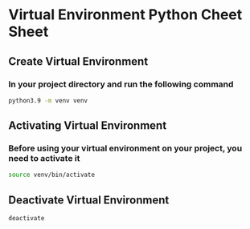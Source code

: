 # Virtual Environment Python Cheet Sheet

## Create Virtual Environment
### In your project directory and run the following command
```bash
python3.9 -m venv venv
```

## Activating  Virtual Environment
### Before using your virtual environment on your project, you need to activate it
```bash
source venv/bin/activate
```

## Deactivate Virtual Environment
```bash
deactivate
```
